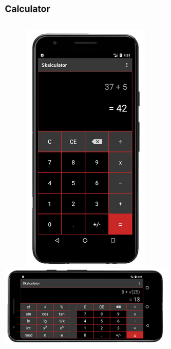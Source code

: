 # Calculator

<br>
<p align="center">
<img src="assets/c01.png"/> <br>
<img src="assets/c02.png"/> <br>
</p><br>